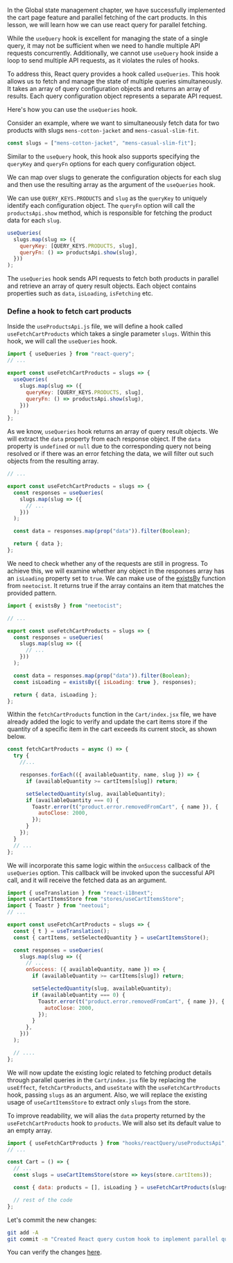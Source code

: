 In the Global state management chapter, we have successfully implemented the cart page feature and parallel fetching of the cart products. In this lesson, we will learn how we can use react query for parallel fetching.

While the `useQuery` hook is excellent for managing the state of a single query, it may not be sufficient when we need to handle multiple API requests concurrently. Additionally, we cannot use `useQuery` hook inside a loop to send multiple API requests, as it violates the rules of hooks.

To address this, React query provides a hook called `useQueries`. This hook allows us to fetch and manage the state of multiple queries simultaneously. It takes an array of query configuration objects and returns an array of results. Each query configuration object represents a separate API request.

Here's how you can use the `useQueries` hook.

Consider an example, where we want to simultaneously fetch data for two products with slugs `mens-cotton-jacket` and `mens-casual-slim-fit`.

```js
const slugs = ["mens-cotton-jacket", "mens-casual-slim-fit"];
```

Similar to the `useQuery` hook, this hook also supports specifying the `queryKey` and `queryFn` options for each query configuration object.

We can map over slugs to generate the configuration objects for each slug and then use the resulting array as the argument of the `useQueries` hook.

We can use `QUERY_KEYS.PRODUCTS` and `slug` as the `queryKey` to uniquely identify each configuration object. The `queryFn` option will call the `productsApi.show` method, which is responsible for fetching the product data for each `slug`.

```js
useQueries(
  slugs.map(slug => ({
    queryKey: [QUERY_KEYS.PRODUCTS, slug],
    queryFn: () => productsApi.show(slug),
  }))
);
```

The `useQueries` hook sends API requests to fetch both products in parallel and retrieve an array of query result objects. Each object contains properties such as `data`, `isLoading`, `isFetching` etc.

### Define a hook to fetch cart products

Inside the `useProductsApi.js` file, we will define a hook called `useFetchCartProducts` which takes a single parameter `slugs`. Within this hook, we will call the `useQueries` hook.

```js
import { useQueries } from "react-query";
// ...

export const useFetchCartProducts = slugs => {
  useQueries(
    slugs.map(slug => ({
      queryKey: [QUERY_KEYS.PRODUCTS, slug],
      queryFn: () => productsApi.show(slug),
    }))
  );
};
```

As we know, `useQueries` hook returns an array of query result objects. We will extract the `data` property from each response object. If the `data` property is `undefined` or `null` due to the corresponding query not being resolved or if there was an error fetching the data, we will filter out such objects from the resulting array.

```js {10, 12}
// ...

export const useFetchCartProducts = slugs => {
  const responses = useQueries(
    slugs.map(slug => ({
      // ...
    }))
  );

  const data = responses.map(prop("data")).filter(Boolean);

  return { data };
};
```

We need to check whether any of the requests are still in progress. To achieve this, we will examine whether any object in the responses array has an `isLoading` property set to `true`. We can make use of the [existsBy](https://github.com/bigbinary/neeto-cist/blob/main/docs/pure/arrays.md#existsby) function from `neetocist`. It returns true if the array contains an item that matches the provided pattern.

```js {13, 15}
import { existsBy } from "neetocist";

// ...

export const useFetchCartProducts = slugs => {
  const responses = useQueries(
    slugs.map(slug => ({
      // ...
    }))
  );

  const data = responses.map(prop("data")).filter(Boolean);
  const isLoading = existsBy({ isLoading: true }, responses);

  return { data, isLoading };
};
```

Within the `fetchCartProducts` function in the `Cart/index.jsx` file, we have already added the logic to verify and update the cart items store if the quantity of a specific item in the cart exceeds its current stock, as shown below.

```js {6-13}
const fetchCartProducts = async () => {
  try {
    //...

    responses.forEach(({ availableQuantity, name, slug }) => {
      if (availableQuantity >= cartItems[slug]) return;

      setSelectedQuantity(slug, availableQuantity);
      if (availableQuantity === 0) {
        Toastr.error(t("product.error.removedFromCart", { name }), {
          autoClose: 2000,
        });
      }
    });
  }
  // ...
};
```

We will incorporate this same logic within the `onSuccess` callback of the `useQueries` option. This callback will be invoked upon the successful API call, and it will receive the fetched data as an argument.

```js {1-3, 7-8, 13-20}
import { useTranslation } from "react-i18next";
import useCartItemsStore from "stores/useCartItemsStore";
import { Toastr } from "neetoui";
// ...

export const useFetchCartProducts = slugs => {
  const { t } = useTranslation();
  const { cartItems, setSelectedQuantity } = useCartItemsStore();

  const responses = useQueries(
    slugs.map(slug => ({
      // ...
      onSuccess: ({ availableQuantity, name }) => {
        if (availableQuantity >= cartItems[slug]) return;

        setSelectedQuantity(slug, availableQuantity);
        if (availableQuantity === 0) {
          Toastr.error(t("product.error.removedFromCart", { name }), {
            autoClose: 2000,
          });
        }
      },
    }))
  );

  // ....
};
```

We will now update the existing logic related to fetching product details through parallel queries in the `Cart/index.jsx` file by replacing the `useEffect`, `fetchCartProducts`, and `useState` with the `useFetchCartProducts` hook, passing `slugs` as an argument. Also, we will replace the existing usage of `useCartItemsStore` to extract only `slugs` from the store.

To improve readability, we will alias the `data` property returned by the `useFetchCartProducts` hook to `products`. We will also set its default value to an empty array.

```jsx {8}
import { useFetchCartProducts } from "hooks/reactQuery/useProductsApi";
// ...

const Cart = () => {
  // ...
  const slugs = useCartItemsStore(store => keys(store.cartItems));

  const { data: products = [], isLoading } = useFetchCartProducts(slugs);

  // rest of the code
};
```

Let's commit the new changes:

```bash
git add -A
git commit -m "Created React query custom hook to implement parallel queries"
```

You can verify the changes [here](https://github.com/bigbinary/smile-cart-frontend/commit/00cc56acf1d5942cedc29e71b3b72dbc3fe4e236).

